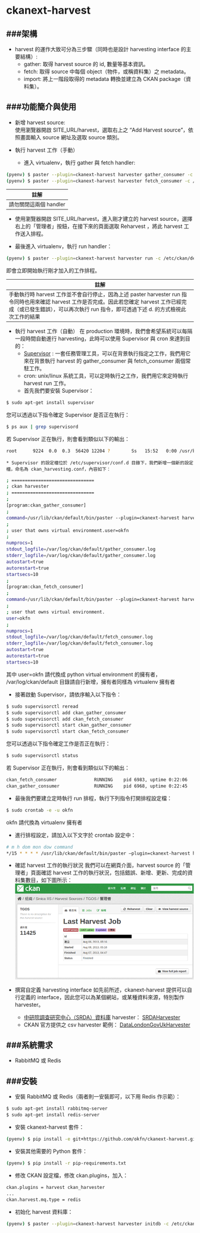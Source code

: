 # ckanext-harvest



###架構
---
* harvest 的運作大致可分為三步驟（同時也是設計 harvesting interface 的主要結構）:
    * gather: 取得 harvest source 的 id, 數量等基本資訊。
    * fetch: 取得 source 中每個 object（物件，或稱資料集）之 metadata。
    * import: 將上一階段取得的 metadata 轉換並建立為 CKAN package（資料集）。

###功能簡介與使用
---
* 新增 harvest source: <br>
使用瀏覽器開啟 SITE_URL/harvest，選取右上之 “Add Harvest source”，依照畫面輸入 source 網址及選取 source 類別。

* 執行 harvest 工作（手動）
  * 進入 virtualenv，執行 gather 與 fetch handler:
```Bash
(pyenv) $ paster --plugin=ckanext-harvest harvester gather_consumer -c /etc/ckan/default/production.ini
(pyenv) $ paster --plugin=ckanext-harvest harvester fetch_consumer -c /etc/ckan/default/production.ini
```

| 註解 |
| -- |
| 請勿關閉這兩個 handler |

  * 使用瀏覽器開啟 SITE_URL/harvest，進入剛才建立的 harvest source，選擇右上的「管理者」按鈕，在接下來的頁面選取 Reharvest ，將此 harvest 工作送入排程。

  * 最後進入 virtualenv，執行 run handler：
```Bash
(pyenv) $ paster --plugin=ckanext-harvest harvester run -c /etc/ckan/default/production.ini
```
即會立即開始執行剛才加入的工作排程。

| 註解 |
| -- |
| 手動執行時 harvest 工作並不會自行停止，因為上述 paster harvester run 指令同時也用來確認 harvest 工作是否完成。因此若您確定 harvest 工作已經完成（或已發生錯誤），可以再次執行 run 指令，即可透過下述 d. 的方式檢視此次工作的結果 |

* 執行 harvest 工作（自動）
在 production 環境時，我們會希望系統可以每隔一段時間自動進行 harvesting，此時可以使用 Supervisor 與 cron 來達到目的：
    * [Supervisor](http://supervisord.org/) : 一套任務管理工具，可以在背景執行指定之工作，我們用它來在背景執行 harvest 的 gather_consumer 與 fetch_consumer 兩個常駐工作。
    * cron: unix/linux 系統工具，可以定時執行之工作，我們用它來定時執行 harvest run 工作。
    * 首先我們要安裝 Supervisor：
```Bash
$ sudo apt-get install supervisor
```
您可以透過以下指令確定 Supervisor 是否正在執行：
```Bash
$ ps aux | grep supervisord
```
若 Supervisor 正在執行，則會看到類似以下的輸出：
```Bash
root      9224  0.0  0.3  56420 12204 ?        Ss   15:52   0:00 /usr/bin/python /usr/bin/supervisord
```
    * Supervisor 的設定檔位於 /etc/supervisor/conf.d 目錄下，我們新增一個新的設定檔，命名為 ckan_harvesting.conf，內容如下：
```Bash
; ===============================
; ckan harvester
; ===============================
;
[program:ckan_gather_consumer]
;
command=/usr/lib/ckan/default/bin/paster --plugin=ckanext-harvest harvester gather_consumer -c /etc/ckan/default/production.ini
;
; user that owns virtual environment.user=okfn
;
numprocs=1
stdout_logfile=/var/log/ckan/default/gather_consumer.log
stderr_logfile=/var/log/ckan/default/gather_consumer.log
autostart=true
autorestart=true
startsecs=10
;
[program:ckan_fetch_consumer]
;
command=/usr/lib/ckan/default/bin/paster --plugin=ckanext-harvest harvester fetch_consumer -c /etc/ckan/default/production.ini
;
; user that owns virtual environment.
user=okfn
;
numprocs=1
stdout_logfile=/var/log/ckan/default/fetch_consumer.log
stderr_logfile=/var/log/ckan/default/fetch_consumer.log
autostart=true
autorestart=true
startsecs=10
```
其中 user=okfn 請代換成 python virtual environment 的擁有者， /var/log/ckan/default 目錄請自行新增，擁有者同樣為 virtualenv 擁有者

* 接著啟動 Supervisor，請依序輸入以下指令：
```Bash
$ sudo supervisorctl reread
$ sudo supervisorctl add ckan_gather_consumer
$ sudo supervisorctl add ckan_fetch_consumer
$ sudo supervisorctl start ckan_gather_consumer
$ sudo supervisorctl start ckan_fetch_consumer
```
您可以透過以下指令確定工作是否正在執行：
```Bash
$ sudo supervisorctl status
```
若 Supervisor 正在執行，則會看到類似以下的輸出：
```Bash
ckan_fetch_consumer              RUNNING    pid 6983, uptime 0:22:06
ckan_gather_consumer             RUNNING    pid 6968, uptime 0:22:45
```

* 最後我們要建立定時執行 run 排程，執行下列指令打開排程設定檔：
```Bash
$ sudo crontab -e -u okfn
```
okfn 請代換為 virtualenv 擁有者

* 進行排程設定，請加入以下文字於 crontab 設定中：
```Bash
# m h dom mon dow command
*/15 * * * * /usr/lib/ckan/default/bin/paster –plugin=ckanext-harvest harvester run -c /etc/ckan/default/production.ini
```

* 確認 harvest 工作的執行狀況
我們可以在網頁介面，harvest source 的「管理者」頁面確認 harvest 工作的執行狀況，包括錯誤、新增、更新、完成的資料集數目，如下圖所示：
![](../images/harvestStatus.png)

* 撰寫自定義 harvesting interface
如先前所述，ckanext-harvest 提供可以自行定義的 interface，因此您可以為某個網站，或某種資料來源，特別製作 harvester。<br>
    * [中研院調查研究中心（SRDA）資料庫](https://srda.sinica.edu.tw/) harvester： [SRDAHarvester](https://github.com/u10313335/ckanext-harvest/blob/master/ckanext/harvest/harvesters/srdaharvester.py)<br>
    * CKAN 官方提供之 csv harvester 範例： [DataLondonGovUkHarvester](https://github.com/okfn/ckanext-pdeu/blob/master/ckanext/pdeu/harvesters/london.py)

###系統需求
---
* RabbitMQ 或 Redis

###安裝
---
* 安裝 RabbitMQ 或 Redis（兩者則一安裝即可，以下用 Redis 作示範）：
```Bash
$ sudo apt-get install rabbitmq-server
$ sudo apt-get install redis-server
```

* 安裝 ckanext-harvest 套件：
```Bash
(pyenv) $ pip install -e git+https://github.com/okfn/ckanext-harvest.git#egg=ckanext-harvest
```

* 安裝其他需要的 Python 套件：
```Bash
(pyenv) $ pip install -r pip-requirements.txt
```

* 修改 CKAN 設定檔，修改 ckan.plugins，加入：
```Bash
ckan.plugins = harvest ckan_harvester
...
ckan.harvest.mq.type = redis
```

* 初始化 harvest 資料庫：
```Bash
(pyenv) $ paster --plugin=ckanext-harvest harvester initdb -c /etc/ckan/default/production.ini
```











